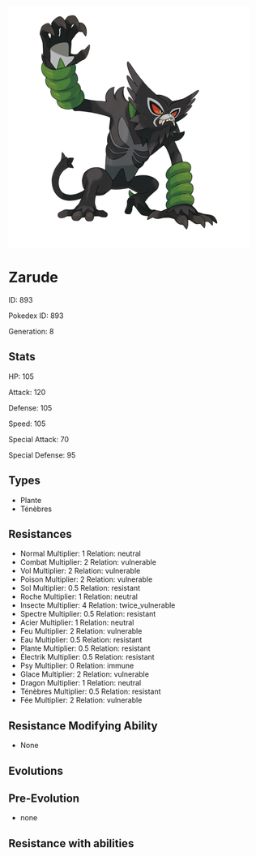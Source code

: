 ![](https://raw.githubusercontent.com/PokeAPI/sprites/master/sprites/pokemon/other/official-artwork/893.png)

# Zarude
ID: 893

Pokedex ID: 893

Generation: 8

## Stats

HP: 105

Attack: 120

Defense: 105

Speed: 105

Special Attack: 70

Special Defense: 95

## Types

- Plante
- Ténèbres
## Resistances

- Normal Multiplier: 1 Relation: neutral
- Combat Multiplier: 2 Relation: vulnerable
- Vol Multiplier: 2 Relation: vulnerable
- Poison Multiplier: 2 Relation: vulnerable
- Sol Multiplier: 0.5 Relation: resistant
- Roche Multiplier: 1 Relation: neutral
- Insecte Multiplier: 4 Relation: twice_vulnerable
- Spectre Multiplier: 0.5 Relation: resistant
- Acier Multiplier: 1 Relation: neutral
- Feu Multiplier: 2 Relation: vulnerable
- Eau Multiplier: 0.5 Relation: resistant
- Plante Multiplier: 0.5 Relation: resistant
- Électrik Multiplier: 0.5 Relation: resistant
- Psy Multiplier: 0 Relation: immune
- Glace Multiplier: 2 Relation: vulnerable
- Dragon Multiplier: 1 Relation: neutral
- Ténèbres Multiplier: 0.5 Relation: resistant
- Fée Multiplier: 2 Relation: vulnerable
## Resistance Modifying Ability

- None

## Evolutions

## Pre-Evolution

- none

## Resistance with abilities
